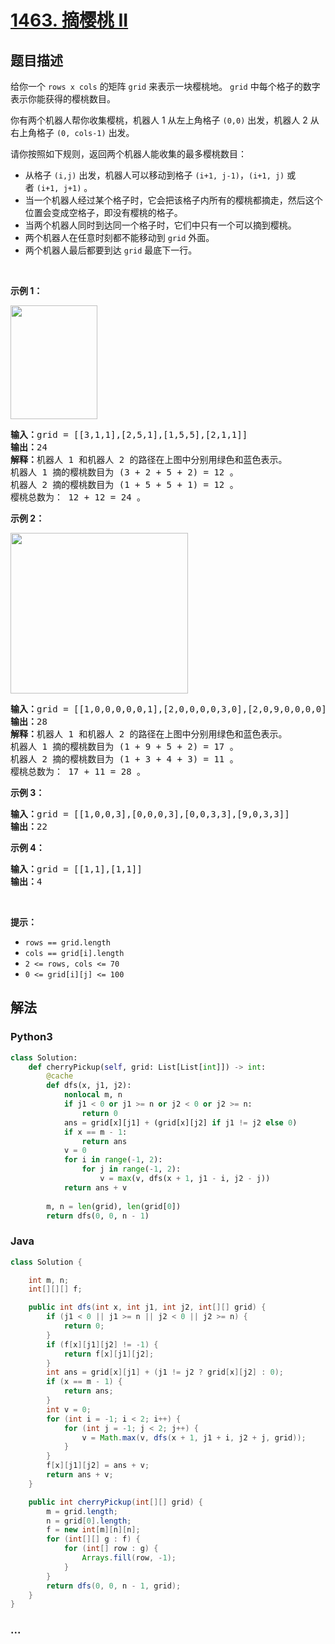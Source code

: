 # [1463. 摘樱桃 II](https://leetcode-cn.com/problems/cherry-pickup-ii)



## 题目描述

<!-- 这里写题目描述 -->

<p>给你一个&nbsp;<code>rows x cols</code> 的矩阵&nbsp;<code>grid</code>&nbsp;来表示一块樱桃地。 <code>grid</code>&nbsp;中每个格子的数字表示你能获得的樱桃数目。</p>

<p>你有两个机器人帮你收集樱桃，机器人 1 从左上角格子 <code>(0,0)</code> 出发，机器人 2 从右上角格子 <code>(0, cols-1)</code> 出发。</p>

<p>请你按照如下规则，返回两个机器人能收集的最多樱桃数目：</p>

<ul>
	<li>从格子&nbsp;<code>(i,j)</code> 出发，机器人可以移动到格子&nbsp;<code>(i+1, j-1)</code>，<code>(i+1, j)</code> 或者&nbsp;<code>(i+1, j+1)</code>&nbsp;。</li>
	<li>当一个机器人经过某个格子时，它会把该格子内所有的樱桃都摘走，然后这个位置会变成空格子，即没有樱桃的格子。</li>
	<li>当两个机器人同时到达同一个格子时，它们中只有一个可以摘到樱桃。</li>
	<li>两个机器人在任意时刻都不能移动到 <code>grid</code>&nbsp;外面。</li>
	<li>两个机器人最后都要到达&nbsp;<code>grid</code>&nbsp;最底下一行。</li>
</ul>

<p>&nbsp;</p>

<p><strong>示例 1：</strong></p>

<p><strong><img alt="" src="https://assets.leetcode-cn.com/aliyun-lc-upload/uploads/2020/05/30/sample_1_1802.png" style="height: 182px; width: 139px;"></strong></p>

<pre><strong>输入：</strong>grid = [[3,1,1],[2,5,1],[1,5,5],[2,1,1]]
<strong>输出：</strong>24
<strong>解释：</strong>机器人 1 和机器人 2 的路径在上图中分别用绿色和蓝色表示。
机器人 1 摘的樱桃数目为 (3 + 2 + 5 + 2) = 12 。
机器人 2 摘的樱桃数目为 (1 + 5 + 5 + 1) = 12 。
樱桃总数为： 12 + 12 = 24 。
</pre>

<p><strong>示例 2：</strong></p>

<p><strong><img alt="" src="https://assets.leetcode-cn.com/aliyun-lc-upload/uploads/2020/05/30/sample_2_1802.png" style="height: 257px; width: 284px;"></strong></p>

<pre><strong>输入：</strong>grid = [[1,0,0,0,0,0,1],[2,0,0,0,0,3,0],[2,0,9,0,0,0,0],[0,3,0,5,4,0,0],[1,0,2,3,0,0,6]]
<strong>输出：</strong>28
<strong>解释：</strong>机器人 1 和机器人 2 的路径在上图中分别用绿色和蓝色表示。
机器人 1 摘的樱桃数目为 (1 + 9 + 5 + 2) = 17 。
机器人 2 摘的樱桃数目为 (1 + 3 + 4 + 3) = 11 。
樱桃总数为： 17 + 11 = 28 。
</pre>

<p><strong>示例 3：</strong></p>

<pre><strong>输入：</strong>grid = [[1,0,0,3],[0,0,0,3],[0,0,3,3],[9,0,3,3]]
<strong>输出：</strong>22
</pre>

<p><strong>示例 4：</strong></p>

<pre><strong>输入：</strong>grid = [[1,1],[1,1]]
<strong>输出：</strong>4
</pre>

<p>&nbsp;</p>

<p><strong>提示：</strong></p>

<ul>
	<li><code>rows == grid.length</code></li>
	<li><code>cols == grid[i].length</code></li>
	<li><code>2 &lt;= rows, cols &lt;= 70</code></li>
	<li><code>0 &lt;= grid[i][j] &lt;= 100&nbsp;</code></li>
</ul>


## 解法

<!-- 这里可写通用的实现逻辑 -->

<!-- tabs:start -->

### **Python3**

<!-- 这里可写当前语言的特殊实现逻辑 -->

```python
class Solution:
    def cherryPickup(self, grid: List[List[int]]) -> int:
        @cache
        def dfs(x, j1, j2):
            nonlocal m, n
            if j1 < 0 or j1 >= n or j2 < 0 or j2 >= n:
                return 0
            ans = grid[x][j1] + (grid[x][j2] if j1 != j2 else 0)
            if x == m - 1:
                return ans
            v = 0
            for i in range(-1, 2):
                for j in range(-1, 2):
                    v = max(v, dfs(x + 1, j1 - i, j2 - j))
            return ans + v
        
        m, n = len(grid), len(grid[0])
        return dfs(0, 0, n - 1)
```

### **Java**

<!-- 这里可写当前语言的特殊实现逻辑 -->

```java
class Solution {

    int m, n;
    int[][][] f;

    public int dfs(int x, int j1, int j2, int[][] grid) {
        if (j1 < 0 || j1 >= n || j2 < 0 || j2 >= n) {
            return 0;
        }
        if (f[x][j1][j2] != -1) {
            return f[x][j1][j2];
        }
        int ans = grid[x][j1] + (j1 != j2 ? grid[x][j2] : 0);
        if (x == m - 1) {
            return ans;
        }
        int v = 0;
        for (int i = -1; i < 2; i++) {
            for (int j = -1; j < 2; j++) {
                v = Math.max(v, dfs(x + 1, j1 + i, j2 + j, grid));
            }
        }
        f[x][j1][j2] = ans + v;
        return ans + v;
    }

    public int cherryPickup(int[][] grid) {
        m = grid.length;
        n = grid[0].length;
        f = new int[m][n][n];
        for (int[][] g : f) {
            for (int[] row : g) {
                Arrays.fill(row, -1);
            }
        }
        return dfs(0, 0, n - 1, grid);
    }
}
```

### **...**

```

```

<!-- tabs:end -->
